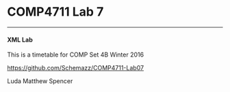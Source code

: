 # COMP4711 Lab 7
---
#### XML Lab

This is a timetable for COMP Set 4B Winter 2016

https://github.com/Schemazz/COMP4711-Lab07

Luda
Matthew
Spencer
